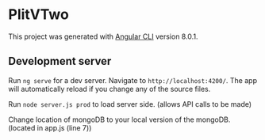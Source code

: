 # PlitVTwo

This project was generated with [Angular CLI](https://github.com/angular/angular-cli) version 8.0.1.

## Development server

Run `ng serve` for a dev server. Navigate to `http://localhost:4200/`. The app will automatically reload if you change any of the source files.

Run `node server.js prod` to load server side. (allows API calls to be made)

Change location of mongoDB to your local version of the mongoDB. (located in app.js (line 7))
